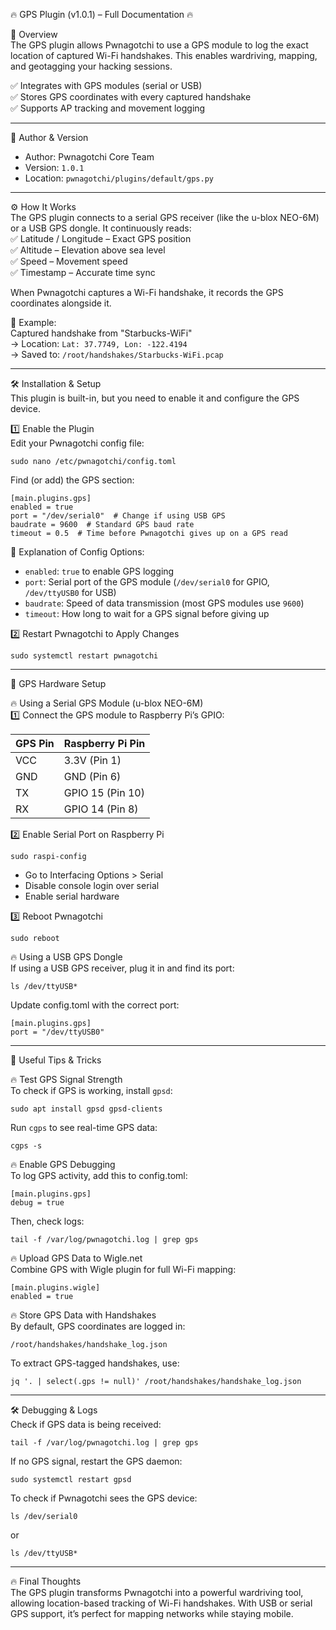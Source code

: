 🔥 GPS Plugin (v1.0.1) – Full Documentation 🔥  

📌 Overview  
The GPS plugin allows Pwnagotchi to use a GPS module to log the exact location of captured Wi-Fi handshakes. This enables wardriving, mapping, and geotagging your hacking sessions.  

✅ Integrates with GPS modules (serial or USB)  
✅ Stores GPS coordinates with every captured handshake  
✅ Supports AP tracking and movement logging  

---

👤 Author & Version  
- Author: Pwnagotchi Core Team  
- Version: `1.0.1`  
- Location: `pwnagotchi/plugins/default/gps.py`  

---

⚙️ How It Works  
The GPS plugin connects to a serial GPS receiver (like the u-blox NEO-6M) or a USB GPS dongle. It continuously reads:  
✅ Latitude / Longitude – Exact GPS position  
✅ Altitude – Elevation above sea level  
✅ Speed – Movement speed  
✅ Timestamp – Accurate time sync  

When Pwnagotchi captures a Wi-Fi handshake, it records the GPS coordinates alongside it.  

📌 Example:  
Captured handshake from "Starbucks-WiFi"  
→ Location: `Lat: 37.7749, Lon: -122.4194`  
→ Saved to: `/root/handshakes/Starbucks-WiFi.pcap`  

---

🛠️ Installation & Setup  
This plugin is built-in, but you need to enable it and configure the GPS device.  

1️⃣ Enable the Plugin  
Edit your Pwnagotchi config file:  

	sudo nano /etc/pwnagotchi/config.toml  

Find (or add) the GPS section:  

	[main.plugins.gps]
	enabled = true
	port = "/dev/serial0"  # Change if using USB GPS
	baudrate = 9600  # Standard GPS baud rate
	timeout = 0.5  # Time before Pwnagotchi gives up on a GPS read  

📌 Explanation of Config Options:  
- `enabled`: `true` to enable GPS logging  
- `port`: Serial port of the GPS module (`/dev/serial0` for GPIO, `/dev/ttyUSB0` for USB)  
- `baudrate`: Speed of data transmission (most GPS modules use `9600`)  
- `timeout`: How long to wait for a GPS signal before giving up  

2️⃣ Restart Pwnagotchi to Apply Changes  

	sudo systemctl restart pwnagotchi  

---

📂 GPS Hardware Setup  

🔥 Using a Serial GPS Module (u-blox NEO-6M)  
1️⃣ Connect the GPS module to Raspberry Pi’s GPIO:  

| GPS Pin | Raspberry Pi Pin |
|---------|-----------------|
| VCC | 3.3V (Pin 1) |
| GND | GND (Pin 6) |
| TX | GPIO 15 (Pin 10) |
| RX | GPIO 14 (Pin 8) |

2️⃣ Enable Serial Port on Raspberry Pi  

	sudo raspi-config  

- Go to Interfacing Options > Serial  
- Disable console login over serial  
- Enable serial hardware  

3️⃣ Reboot Pwnagotchi  

	sudo reboot  

🔥 Using a USB GPS Dongle  
If using a USB GPS receiver, plug it in and find its port:  

	ls /dev/ttyUSB*  

Update config.toml with the correct port:  

	[main.plugins.gps]
	port = "/dev/ttyUSB0"  

---

🚀 Useful Tips & Tricks  

🔥 Test GPS Signal Strength  
To check if GPS is working, install `gpsd`:  

	sudo apt install gpsd gpsd-clients  

Run `cgps` to see real-time GPS data:  

	cgps -s  

🔥 Enable GPS Debugging  
To log GPS activity, add this to config.toml:  

	[main.plugins.gps]
	debug = true  

Then, check logs:  

	tail -f /var/log/pwnagotchi.log | grep gps  

🔥 Upload GPS Data to Wigle.net  
Combine GPS with Wigle plugin for full Wi-Fi mapping:  

	[main.plugins.wigle]
	enabled = true  

🔥 Store GPS Data with Handshakes  
By default, GPS coordinates are logged in:  

	/root/handshakes/handshake_log.json  

To extract GPS-tagged handshakes, use:  

	jq '. | select(.gps != null)' /root/handshakes/handshake_log.json  

---

🛠️ Debugging & Logs  
Check if GPS data is being received:  

	tail -f /var/log/pwnagotchi.log | grep gps  

If no GPS signal, restart the GPS daemon:  

	sudo systemctl restart gpsd  

To check if Pwnagotchi sees the GPS device:  

	ls /dev/serial0  

or  

	ls /dev/ttyUSB*  

---

🔥 Final Thoughts  
The GPS plugin transforms Pwnagotchi into a powerful wardriving tool, allowing location-based tracking of Wi-Fi handshakes. With USB or serial GPS support, it’s perfect for mapping networks while staying mobile.  
